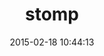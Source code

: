 ---
layout: post
title:  "stomp"
repo:   "stompgem/stomp"
date:   2015-02-18 10:44:13
gemurl: https://github.com/stompgem/stomp
---